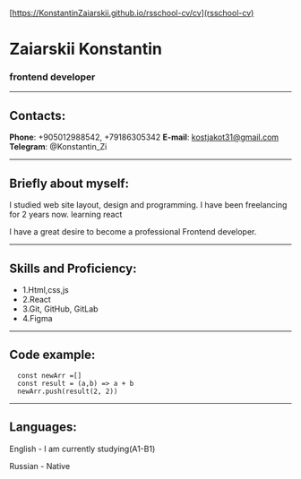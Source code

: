 [https://KonstantinZaiarskii.github.io/rsschool-cv/cv](rsschool-cv)

# Zaiarskii Konstantin

### frontend developer

---

## Contacts:

**Phone**: +905012988542, +79186305342
**E-mail**: kostjakot31@gmail.com
**Telegram**: @Konstantin_Zi

---

## Briefly about myself:

I studied web site layout, design and programming. I have been freelancing for 2 years now.
learning react

I have a great desire to become a professional Frontend developer.

---

## Skills and Proficiency:

- 1.Html,css,js
- 2.React
- 3.Git, GitHub, GitLab
- 4.Figma

---

## Code example:

```
  const newArr =[]
  const result = (a,b) => a + b
  newArr.push(result(2, 2))
```

---

## Languages:

English - I am currently studying(A1-B1)

Russian - Native

